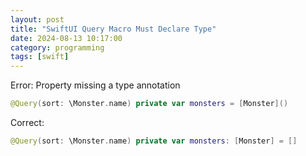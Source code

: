 ```yaml
---
layout: post
title: "SwiftUI Query Macro Must Declare Type"
date: 2024-08-13 10:17:00
category: programming
tags: [swift]
---
```


Error: Property missing a type annotation

```swift
@Query(sort: \Monster.name) private var monsters = [Monster]()  
```


Correct:  
```swift
@Query(sort: \Monster.name) private var monsters: [Monster] = []
```




[jekyll]: http://jekyllrb.com
[jekyll-gh]: https://github.com/jekyll/jekyll
[jekyll-help]: https://github.com/jekyll/jekyll-help

